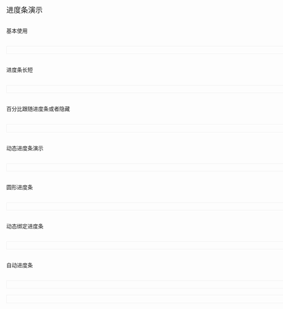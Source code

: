 <script setup>
import demo1 from './demo1.vue';
import demo2 from './demo2.vue';
import demo3 from './demo3.vue';
import demo4 from './demo4.vue';
import demo5 from './demo5.vue';
import demo6 from './demo6.vue';
import demo7 from './demo7.vue';
import DOC from '@/components/docview.vue';
const propDoc =  [
  [ "percent","百分比进度","number","1-100","-"],
  ["length", "进度条长度", "Number", "1开始", "10"],
  ["color", "进度条颜色", "string", "success/primary/default/warning/danger", "-"],
  ["intext", "进度条跟随", "boolean", "true/false", "false"],
  ["hidetext", "隐藏进度条", "boolean", "true/false", "false"],
  ["circle", "圆形进度条", "boolean", "true/false", "false"],
];
</script>
<div style="font-size:2vw;">进度条演示</div>

 
<br/>

基本使用

<br/>

<div class="lprogressdeom1">
<demo1></demo1>
</div>

<br/>

进度条长短

<br/>

<div class="lprogressdeom1">
<demo2></demo2>
</div>

<br/>

百分比跟随进度条或者隐藏

<br/>

<div class="lprogressdeom1">
<demo3></demo3>
</div>

<br/>

动态进度条演示

<br/>

<div class="lprogressdeom1">
<demo4></demo4>
</div>

<br/>

圆形进度条

<br/>

<div class="lprogressdeom1">
<demo5></demo5>
</div>

<br/>

动态绑定进度条

<br/>

<div class="lprogressdeom1">
<demo6></demo6>
</div>

<br/>

自动进度条

<br/>

<div class="lprogressdeom1">
<demo7></demo7>
</div>

<br/>

<div class="lprogressdeom1">
<DOC title="属性" type=prop :body="propDoc"></DOC>
</div>
<style scoped>
    .lprogressdeom1{
        border:1px solid #f0f0f0;
        padding:1vw;
        width:85vw;
    }
</style>